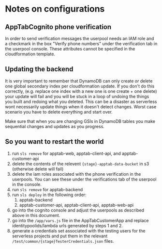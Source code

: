 Notes on configurations
=======================

AppTabCognito phone verification
--------------------------------
In order to send verification messages the userpool needs an IAM role
and a checkmark in the box "Verify phone numbers" under the verification
tab in the userpool console. These attributes cannot be specified
in the cloudformation template.

Updating the backend
--------------------
It is very important to remember that DynamoDB can only create *or* delete one global secondary index per cloudformation update.
If you don't do this correctly, (e.g. replace one index with a new one is one create + one delete) your update will fail and you will be stuck in a loop of undoing the things you built and redoing 
what you deleted. This can be a disaster as serverless wont necessarily update things when it doesn't detect changes.
Worst case scenario you have to delete everything and start over. 

Make sure that when you are changing GSIs in DynamoDB tables you make sequential changes and updates as you progress. 

So you want to restart the world
--------------------------------
1. run `sls remove` for apptab-web, apptab-client-api, and apptab-customer-api
2. delete the contents of the relevent `{stage}-apptab-data-bucket` in s3 (otherwise delete will fail)
3. delete the iam roles associated with the phone verification in the userpools. You can see these under the 
verifications tab of the userpool in the console.
2. run `sls remove` for apptab-backend
3. run `sls deploy` in the following order:
    1. apptab-backend
    2. apptab-customer-api, apptab-client-api, apptab-web-api
4. go into the cognito console and adjust the userpools as described above in this document.
5. go into the `/app/vars.js` file in the AppTabCustomerApp and replace identitypoolids/lambda urls generated
by steps 1 and 2. 
6. generate a credentials set associated with the testing users for the serverless projects and put them in the relevant
`/test/common/{stage}TesterCredentials.json` files. 